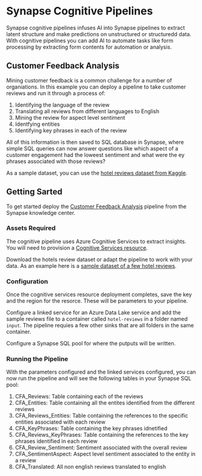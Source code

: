 # Synapse Cognitive Pipelines

Synapse cognitive pipelines infuses AI into Synapse pipelines to extract latent structure and make predictions on unstructured or structuredd data. With cognitive pipelines you can add AI to automate tasks like form processing by extracting form contents for automation or analysis. 

## Customer Feedback Analysis
Mining customer feedback is a common challenge for a number of organiations. In this example you can deploy a pipeline to take customer reviews and run it through a process of:

1. Identifying the language of the review
2. Translating all reviews from different languages to English
3. Mining the review for aspect level sentiment
4. Identfying entities
5. Identifying key phrases in each of the review

All of this information is then saved to SQL database in Synapse, where simple SQL queries can now answer questions like which aspect of a customer engagement had the loweest sentiment and what were the ey phrases associated with those reviews?

As a sample dataset, you can use the [hotel reviews dataset from Kaggle](https://www.kaggle.com/datafiniti/hotel-reviews). 

## Getting Sarted

To get started deploy the [Customer Feedback Analysis](https://web.azuresynapse.net/) pipeline from the Synapse knowledge center. 

### Assets Required

The cognitive pipeline uses Azure Cognitive Services to extract insights. You will need to provision a [Cognitive Services resource](https://docs.microsoft.com/en-us/azure/cognitive-services/text-analytics/overview).

Download the hotels review dataset or adapt the pipeline to work with your data. As an example here is a [sample dataset of a few hotel reviews](https://confdemo.blob.core.windows.net/hotel-reviews-small/HotelReviews_Free%20(1).csv?sv=2019-02-02&st=2020-12-03T05%3A16%3A00Z&se=2021-12-04T05%3A16%3A00Z&sr=b&sp=r&sig=CR92EPkfGt8u0B%2FUwcRVIHHO0FHrb%2Fe3zEHgSP5ItqI%3D).

### Configuration

Once the cognitive services resource deployment completes, save the key and the region for the resorce. These will be parameters to your pipeline.

Configure a linked service for an Azure Data Lake service and add the sample reviews file to a container called `hotel-reviews` in a folder named `input`. The pipeline requies a few other sinks that are all folders in the same container.

Configure a Synapse SQL pool for where the putputs will be written. 

### Running the Pipeline

With the parameters configured and the linked services configured, you can now run the pipeline and will see the following tables in your Synapse SQL pool:

1. CFA_Reviews: Table containing each of the reviews 
2. CFA_Entities: Table containing all the entites identified from the different reviews
3. CFA_Reviews_Entities: Table containing the references to the specific entities associated with each review
4. CFA_KeyPhrases: Table containing the key phrases idnetified
5. CFA_Reviews_KeyPhrases: Table containing the references to the key phrases identified in each review
6. CFA_Review_Sentiment: Sentiment associated with the overall review
7. CFA_SentimentAspect: Aspect level sentiment associated to the entity in a review
8. CFA_Translated: All non english reviews translated to english


